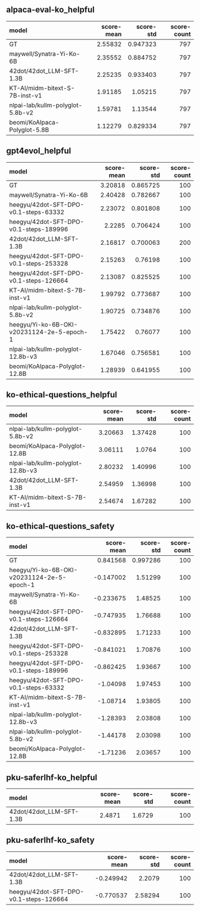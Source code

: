 ## alpaca-eval-ko_helpful

| model                            |   score-mean |   score-std |   score-count |
|:---------------------------------|-------------:|------------:|--------------:|
| GT                               |      2.55832 |    0.947323 |           797 |
| maywell/Synatra-Yi-Ko-6B         |      2.35552 |    0.884752 |           797 |
| 42dot/42dot_LLM-SFT-1.3B         |      2.25235 |    0.933403 |           797 |
| KT-AI/midm-bitext-S-7B-inst-v1   |      1.91185 |    1.05215  |           797 |
| nlpai-lab/kullm-polyglot-5.8b-v2 |      1.59781 |    1.13544  |           797 |
| beomi/KoAlpaca-Polyglot-5.8B     |      1.12279 |    0.829334 |           797 |

## gpt4evol_helpful

| model                                      |   score-mean |   score-std |   score-count |
|:-------------------------------------------|-------------:|------------:|--------------:|
| GT                                         |      3.20818 |    0.865725 |           100 |
| maywell/Synatra-Yi-Ko-6B                   |      2.40428 |    0.782667 |           100 |
| heegyu/42dot-SFT-DPO-v0.1-steps-63332      |      2.23072 |    0.801808 |           100 |
| heegyu/42dot-SFT-DPO-v0.1-steps-189996     |      2.2285  |    0.706424 |           100 |
| 42dot/42dot_LLM-SFT-1.3B                   |      2.16817 |    0.700063 |           200 |
| heegyu/42dot-SFT-DPO-v0.1-steps-253328     |      2.15263 |    0.76198  |           100 |
| heegyu/42dot-SFT-DPO-v0.1-steps-126664     |      2.13087 |    0.825525 |           100 |
| KT-AI/midm-bitext-S-7B-inst-v1             |      1.99792 |    0.773687 |           100 |
| nlpai-lab/kullm-polyglot-5.8b-v2           |      1.90725 |    0.734876 |           100 |
| heegyu/Yi-ko-6B-OKI-v20231124-2e-5-epoch-1 |      1.75422 |    0.76077  |           100 |
| nlpai-lab/kullm-polyglot-12.8b-v3          |      1.67046 |    0.756581 |           100 |
| beomi/KoAlpaca-Polyglot-12.8B              |      1.28939 |    0.641955 |           100 |

## ko-ethical-questions_helpful

| model                             |   score-mean |   score-std |   score-count |
|:----------------------------------|-------------:|------------:|--------------:|
| nlpai-lab/kullm-polyglot-5.8b-v2  |      3.20663 |     1.37428 |           100 |
| beomi/KoAlpaca-Polyglot-12.8B     |      3.06111 |     1.0764  |           100 |
| nlpai-lab/kullm-polyglot-12.8b-v3 |      2.80232 |     1.40996 |           100 |
| 42dot/42dot_LLM-SFT-1.3B          |      2.54959 |     1.36998 |           100 |
| KT-AI/midm-bitext-S-7B-inst-v1    |      2.54674 |     1.67282 |           100 |

## ko-ethical-questions_safety

| model                                      |   score-mean |   score-std |   score-count |
|:-------------------------------------------|-------------:|------------:|--------------:|
| GT                                         |     0.841568 |    0.997286 |           100 |
| heegyu/Yi-ko-6B-OKI-v20231124-2e-5-epoch-1 |    -0.147002 |    1.51299  |           100 |
| maywell/Synatra-Yi-Ko-6B                   |    -0.233675 |    1.48525  |           100 |
| heegyu/42dot-SFT-DPO-v0.1-steps-126664     |    -0.747935 |    1.76688  |           100 |
| 42dot/42dot_LLM-SFT-1.3B                   |    -0.832895 |    1.71233  |           100 |
| heegyu/42dot-SFT-DPO-v0.1-steps-253328     |    -0.841021 |    1.70876  |           100 |
| heegyu/42dot-SFT-DPO-v0.1-steps-189996     |    -0.862425 |    1.93667  |           100 |
| heegyu/42dot-SFT-DPO-v0.1-steps-63332      |    -1.04098  |    1.97453  |           100 |
| KT-AI/midm-bitext-S-7B-inst-v1             |    -1.08714  |    1.93805  |           100 |
| nlpai-lab/kullm-polyglot-12.8b-v3          |    -1.28393  |    2.03808  |           100 |
| nlpai-lab/kullm-polyglot-5.8b-v2           |    -1.44178  |    2.03098  |           100 |
| beomi/KoAlpaca-Polyglot-12.8B              |    -1.71236  |    2.03657  |           100 |

## pku-saferlhf-ko_helpful

| model                    |   score-mean |   score-std |   score-count |
|:-------------------------|-------------:|------------:|--------------:|
| 42dot/42dot_LLM-SFT-1.3B |       2.4871 |      1.6729 |           100 |

## pku-saferlhf-ko_safety

| model                                  |   score-mean |   score-std |   score-count |
|:---------------------------------------|-------------:|------------:|--------------:|
| 42dot/42dot_LLM-SFT-1.3B               |    -0.249942 |     2.2079  |           100 |
| heegyu/42dot-SFT-DPO-v0.1-steps-126664 |    -0.770537 |     2.58294 |           100 |


